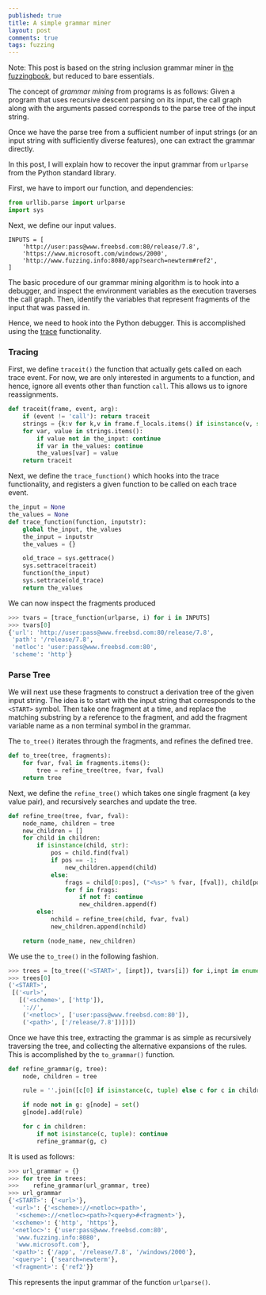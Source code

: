 ```yaml
---
published: true
title: A simple grammar miner
layout: post
comments: true
tags: fuzzing
---
```


Note: This post is based on the string inclusion grammar miner in
[the fuzzingbook](https://www.fuzzingbook.org/html/GrammarMiner.html),
but reduced to bare essentials.

The concept of _grammar mining_ from programs is as follows: Given a program that
uses recursive descent parsing on its input, the call graph along with the
arguments passed corresponds to the parse tree of the input string.

Once we have the parse tree from a sufficient number of input strings (or an
input string with sufficiently diverse features), one can extract the grammar
directly.

In this post, I will explain how to recover the input grammar from `urlparse`
from the Python standard library.

First, we have to import our function, and dependencies:

```python
from urllib.parse import urlparse
import sys
```

Next, we define our input values.

```
INPUTS = [
    'http://user:pass@www.freebsd.com:80/release/7.8',
    'https://www.microsoft.com/windows/2000',
    'http://www.fuzzing.info:8080/app?search=newterm#ref2',
]
```

The basic procedure of our grammar mining algorithm is to hook into a debugger,
and inspect the environment variables as the execution traverses the call graph.
Then, identify the variables that represent fragments of the input that was
passed in.

Hence, we need to hook into the Python debugger. This is accomplished using the
[trace](https://docs.python.org/3/library/sys.html#sys.settrace) functionality.

### Tracing

First, we define `traceit()` the function that actually gets called on each
trace event. For now, we are only interested in arguments to a function, and
hence, ignore all events other than function `call`. This allows us to ignore
reassignments.

```python
def traceit(frame, event, arg):
    if (event != 'call'): return traceit
    strings = {k:v for k,v in frame.f_locals.items() if isinstance(v, str) and len(v) >= 2}
    for var, value in strings.items():
        if value not in the_input: continue
        if var in the_values: continue
        the_values[var] = value
    return traceit
```

Next, we define the `trace_function()` which hooks into the trace functionality,
and registers a given function to be called on each trace event.

```python
the_input = None
the_values = None
def trace_function(function, inputstr):
    global the_input, the_values
    the_input = inputstr
    the_values = {}

    old_trace = sys.gettrace()
    sys.settrace(traceit)
    function(the_input)
    sys.settrace(old_trace)
    return the_values
```

We can now inspect the fragments produced

```python
>>> tvars = [trace_function(urlparse, i) for i in INPUTS]
>>> tvars[0]
{'url': 'http://user:pass@www.freebsd.com:80/release/7.8',
 'path': '/release/7.8',
 'netloc': 'user:pass@www.freebsd.com:80',
 'scheme': 'http'}
```

### Parse Tree

We will next use these fragments to construct a derivation tree of the given
input string. The idea is to start with the input string that corresponds to the
`<START>` symbol. Then take one fragment at a time, and replace the matching
substring by a reference to the fragment, and add the fragment variable name as
a non terminal symbol in the grammar.

The `to_tree()` iterates through the fragments, and refines the defined tree.

```python
def to_tree(tree, fragments):
    for fvar, fval in fragments.items():
        tree = refine_tree(tree, fvar, fval)
    return tree
```

Next, we define the `refine_tree()` which takes one single fragment (a key value
pair), and recursively searches and update the tree.

```python
def refine_tree(tree, fvar, fval):
    node_name, children = tree
    new_children = []
    for child in children:
        if isinstance(child, str):
            pos = child.find(fval)
            if pos == -1:
                new_children.append(child)
            else:
                frags = child[0:pos], ("<%s>" % fvar, [fval]), child[pos + len(fval):]
                for f in frags:
                    if not f: continue
                    new_children.append(f)
        else:
            nchild = refine_tree(child, fvar, fval)
            new_children.append(nchild)

    return (node_name, new_children)
```

We use the `to_tree()` in the following fashion.

```python
>>> trees = [to_tree(('<START>', [inpt]), tvars[i]) for i,inpt in enumerate(INPUTS)]
>>> trees[0]
('<START>',
 [('<url>',
   [('<scheme>', ['http']),
    '://',
    ('<netloc>', ['user:pass@www.freebsd.com:80']),
    ('<path>', ['/release/7.8'])])])
```

Once we have this tree, extracting the grammar is as simple as recursively
traversing the tree, and collecting the alternative expansions of the rules.
This is accomplished by the `to_grammar()` function.

```python
def refine_grammar(g, tree):
    node, children = tree

    rule = ''.join([c[0] if isinstance(c, tuple) else c for c in children])

    if node not in g: g[node] = set()
    g[node].add(rule)

    for c in children:
        if not isinstance(c, tuple): continue
        refine_grammar(g, c)
```

It is used as follows:

```python
>>> url_grammar = {}
>>> for tree in trees:
>>>    refine_grammar(url_grammar, tree)
>>> url_grammar
{'<START>': {'<url>'},
 '<url>': {'<scheme>://<netloc><path>',
  '<scheme>://<netloc><path>?<query>#<fragment>'},
 '<scheme>': {'http', 'https'},
 '<netloc>': {'user:pass@www.freebsd.com:80',
  'www.fuzzing.info:8080',
  'www.microsoft.com'},
 '<path>': {'/app', '/release/7.8', '/windows/2000'},
 '<query>': {'search=newterm'},
 '<fragment>': {'ref2'}}
```

This represents the input grammar of the function `urlparse()`.

